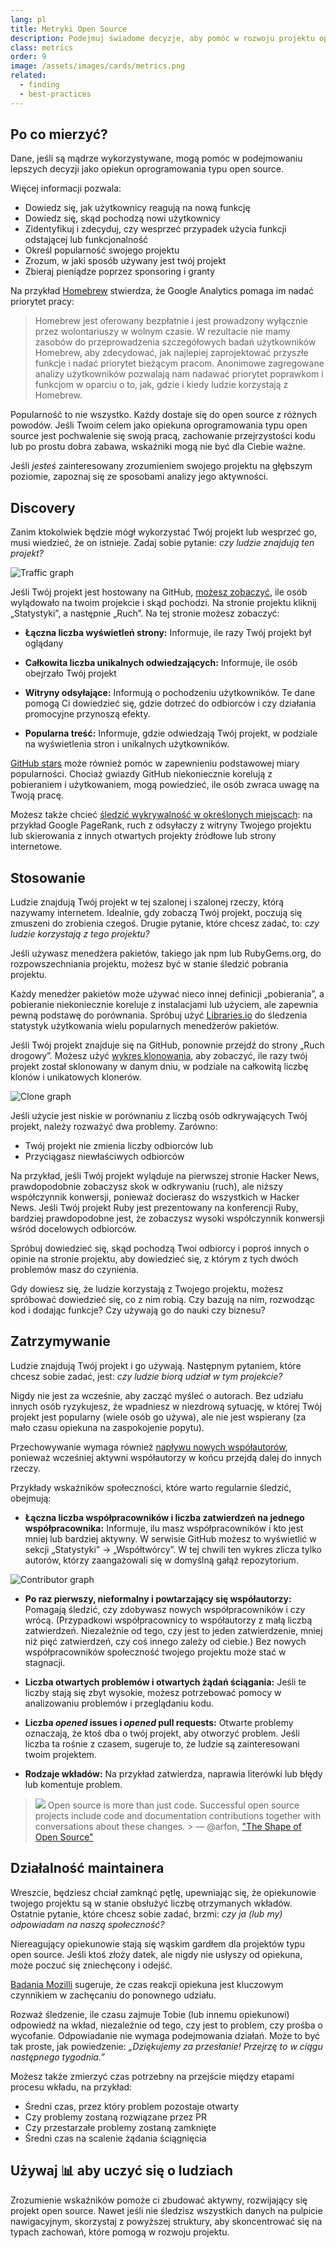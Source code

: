 ```yaml
---
lang: pl
title: Metryki Open Source
description: Podejmuj świadome decyzje, aby pomóc w rozwoju projektu open source, mierząc i śledząc jego sukces.
class: metrics
order: 9
image: /assets/images/cards/metrics.png
related:
  - finding
  - best-practices
---
```


## Po co mierzyć?

Dane, jeśli są mądrze wykorzystywane, mogą pomóc w podejmowaniu lepszych decyzji jako opiekun oprogramowania typu open source.

Więcej informacji pozwala:

* Dowiedz się, jak użytkownicy reagują na nową funkcję
* Dowiedz się, skąd pochodzą nowi użytkownicy
* Zidentyfikuj i zdecyduj, czy wesprzeć przypadek użycia funkcji odstającej lub funkcjonalność
* Określ popularność swojego projektu
* Zrozum, w jaki sposób używany jest twój projekt
* Zbieraj pieniądze poprzez sponsoring i granty

Na przykład [Homebrew](https://github.com/Homebrew/brew/blob/bbed7246bc5c5b7acb8c1d427d10b43e090dfd39/docs/Analytics.md) stwierdza, że Google Analytics pomaga im nadać priorytet pracy:

> Homebrew jest oferowany bezpłatnie i jest prowadzony wyłącznie przez wolontariuszy w wolnym czasie. W rezultacie nie mamy zasobów do przeprowadzenia szczegółowych badań użytkowników Homebrew, aby zdecydować, jak najlepiej zaprojektować przyszłe funkcje i nadać priorytet bieżącym pracom. Anonimowe zagregowane analizy użytkowników pozwalają nam nadawać priorytet poprawkom i funkcjom w oparciu o to, jak, gdzie i kiedy ludzie korzystają z Homebrew.

Popularność to nie wszystko. Każdy dostaje się do open source z różnych powodów. Jeśli Twoim celem jako opiekuna oprogramowania typu open source jest pochwalenie się swoją pracą, zachowanie przejrzystości kodu lub po prostu dobra zabawa, wskaźniki mogą nie być dla Ciebie ważne.

Jeśli _jesteś_ zainteresowany zrozumieniem swojego projektu na głębszym poziomie, zapoznaj się ze sposobami analizy jego aktywności.

## Discovery

Zanim ktokolwiek będzie mógł wykorzystać Twój projekt lub wesprzeć go, musi wiedzieć, że on istnieje. Zadaj sobie
pytanie: _czy ludzie znajdują ten projekt?_

![Traffic graph](../../assets/images/metrics/repo_traffic_graphs_tooltip.png)

Jeśli Twój projekt jest hostowany na
GitHub, [możesz zobaczyć](https://help.github.com/articles/about-repository-graphs/#traffic), ile osób wylądowało na
twoim projekcie i skąd pochodzi. Na stronie projektu kliknij „Statystyki”, a następnie „Ruch”. Na tej stronie możesz
zobaczyć:

* **Łączna liczba wyświetleń strony:** Informuje, ile razy Twój projekt był oglądany

* **Całkowita liczba unikalnych odwiedzających:** Informuje, ile osób obejrzało Twój projekt

* **Witryny odsyłające:** Informują o pochodzeniu użytkowników. Te dane pomogą Ci dowiedzieć się, gdzie dotrzeć do odbiorców i czy działania promocyjne przynoszą efekty.

* **Popularna treść:** Informuje, gdzie odwiedzają Twój projekt, w podziale na wyświetlenia stron i unikalnych użytkowników.

[GitHub stars](https://help.github.com/articles/about-stars/) może również pomóc w zapewnieniu podstawowej miary popularności. Chociaż gwiazdy GitHub niekoniecznie korelują z pobieraniem i użytkowaniem, mogą powiedzieć, ile osób zwraca uwagę na Twoją pracę.

Możesz także chcieć [śledzić wykrywalność w określonych miejscach](https://opensource.com/business/16/6/pirate-metrics): na przykład Google PageRank, ruch z odsyłaczy z witryny Twojego projektu lub skierowania z innych otwartych projekty źródłowe lub strony internetowe.

## Stosowanie

Ludzie znajdują Twój projekt w tej szalonej i szalonej rzeczy, którą nazywamy internetem. Idealnie, gdy zobaczą Twój
projekt, poczują się zmuszeni do zrobienia czegoś. Drugie pytanie, które chcesz zadać, to: _czy ludzie korzystają z tego
projektu?_

Jeśli używasz menedżera pakietów, takiego jak npm lub RubyGems.org, do rozpowszechniania projektu, możesz być w stanie
śledzić pobrania projektu.

Każdy menedżer pakietów może używać nieco innej definicji „pobierania”, a pobieranie niekoniecznie koreluje z
instalacjami lub użyciem, ale zapewnia pewną podstawę do porównania. Spróbuj użyć [Libraries.io](https://libraries.io/)
do śledzenia statystyk użytkowania wielu popularnych menedżerów pakietów.

Jeśli Twój projekt znajduje się na GitHub, ponownie przejdź do strony „Ruch drogowy”. Możesz
użyć [wykres klonowania](https://github.com/blog/1873-clone-graphs), aby zobaczyć, ile razy twój projekt został
sklonowany w danym dniu, w podziale na całkowitą liczbę klonów i unikatowych klonerów.

![Clone graph](../../assets/images/metrics/clone_graph.png)

Jeśli użycie jest niskie w porównaniu z liczbą osób odkrywających Twój projekt, należy rozważyć dwa problemy. Zarówno:

* Twój projekt nie zmienia liczby odbiorców lub
* Przyciągasz niewłaściwych odbiorców

Na przykład, jeśli Twój projekt wyląduje na pierwszej stronie Hacker News, prawdopodobnie zobaczysz skok w odkrywaniu (ruch), ale niższy współczynnik konwersji, ponieważ docierasz do wszystkich w Hacker News. Jeśli Twój projekt Ruby jest prezentowany na konferencji Ruby, bardziej prawdopodobne jest, że zobaczysz wysoki współczynnik konwersji wśród docelowych odbiorców.

Spróbuj dowiedzieć się, skąd pochodzą Twoi odbiorcy i poproś innych o opinie na stronie projektu, aby dowiedzieć się, z którym z tych dwóch problemów masz do czynienia.

Gdy dowiesz się, że ludzie korzystają z Twojego projektu, możesz spróbować dowiedzieć się, co z nim robią. Czy bazują na nim, rozwodząc kod i dodając funkcje? Czy używają go do nauki czy biznesu?

## Zatrzymywanie

Ludzie znajdują Twój projekt i go używają. Następnym pytaniem, które chcesz sobie zadać, jest: _czy ludzie biorą udział w tym projekcie?_

Nigdy nie jest za wcześnie, aby zacząć myśleć o autorach. Bez udziału innych osób ryzykujesz, że wpadniesz w niezdrową sytuację, w której Twój projekt jest popularny (wiele osób go używa), ale nie jest wspierany (za mało czasu opiekuna na zaspokojenie popytu).

Przechowywanie wymaga również [napływu nowych współautorów](http://blog.abigailcabunoc.com/increasing-developer-engagement-at-mozilla-science-learning-advocacy#contributor-pathways_2), ponieważ wcześniej aktywni współautorzy w końcu przejdą dalej do innych rzeczy.

Przykłady wskaźników społeczności, które warto regularnie śledzić, obejmują:

* **Łączna liczba współpracowników i liczba zatwierdzeń na jednego współpracownika:** Informuje, ilu masz współpracowników i kto jest mniej lub bardziej aktywny. W serwisie GitHub możesz to wyświetlić w sekcji „Statystyki” -> „Współtwórcy”. W tej chwili ten wykres zlicza tylko autorów, którzy zaangażowali się w domyślną gałąź repozytorium.

![Contributor graph](../../assets/images/metrics/repo_contributors_specific_graph.png)

* **Po raz pierwszy, nieformalny i powtarzający się współautorzy:** Pomagają śledzić, czy zdobywasz nowych współpracowników i czy wrócą. (Przypadkowi współpracownicy to współautorzy z małą liczbą zatwierdzeń. Niezależnie od tego, czy jest to jeden zatwierdzenie, mniej niż pięć zatwierdzeń, czy coś innego zależy od ciebie.) Bez nowych współpracowników społeczność twojego projektu może stać w stagnacji.

* **Liczba otwartych problemów i otwartych żądań ściągania:** Jeśli te liczby stają się zbyt wysokie, możesz potrzebować pomocy w analizowaniu problemów i przeglądaniu kodu.

* **Liczba _opened_ issues i _opened_ pull requests:** Otwarte problemy oznaczają, że ktoś dba o twój projekt, aby otworzyć problem. Jeśli liczba ta rośnie z czasem, sugeruje to, że ludzie są zainteresowani twoim projektem.

* **Rodzaje wkładów:** Na przykład zatwierdza, naprawia literówki lub błędy lub komentuje problem.

> ![](https://avatars.githubusercontent.com/arfon?s=180)
> Open source is more than just code. Successful open source projects include code and documentation contributions together with conversations about these changes.
</i>> — @arfon, ["The Shape of Open Source"](https://github.com/blog/2195-the-shape-of-open-source)

## Działalność maintainera

Wreszcie, będziesz chciał zamknąć pętlę, upewniając się, że opiekunowie twojego projektu są w stanie obsłużyć liczbę otrzymanych wkładów. Ostatnie pytanie, które chcesz sobie zadać, brzmi: _czy ja (lub my) odpowiadam na naszą społeczność?_

Niereagujący opiekunowie stają się wąskim gardłem dla projektów typu open source. Jeśli ktoś złoży datek, ale nigdy nie usłyszy od opiekuna, może poczuć się zniechęcony i odejść.

[Badania Mozilli](https://docs.google.com/presentation/d/1hsJLv1ieSqtXBzd5YZusY-mB8e1VJzaeOmh8Q4VeMio/edit#slide=id.g43d857af8_0177) sugeruje, że czas reakcji opiekuna jest kluczowym czynnikiem w zachęcaniu do ponownego udziału.

Rozważ śledzenie, ile czasu zajmuje Tobie (lub innemu opiekunowi) odpowiedź na wkład, niezależnie od tego, czy jest to problem, czy prośba o wycofanie. Odpowiadanie nie wymaga podejmowania działań. Może to być tak proste, jak powiedzenie: _„Dziękujemy za przesłanie! Przejrzę to w ciągu następnego tygodnia.”_

Możesz także zmierzyć czas potrzebny na przejście między etapami procesu wkładu, na przykład:

* Średni czas, przez który problem pozostaje otwarty
* Czy problemy zostaną rozwiązane przez PR
* Czy przestarzałe problemy zostaną zamknięte
* Średni czas na scalenie żądania ściągnięcia

## Używaj 📊 aby uczyć się o ludziach

Zrozumienie wskaźników pomoże ci zbudować aktywny, rozwijający się projekt open source. Nawet jeśli nie śledzisz wszystkich danych na pulpicie nawigacyjnym, skorzystaj z powyższej struktury, aby skoncentrować się na typach zachowań, które pomogą w rozwoju projektu.
